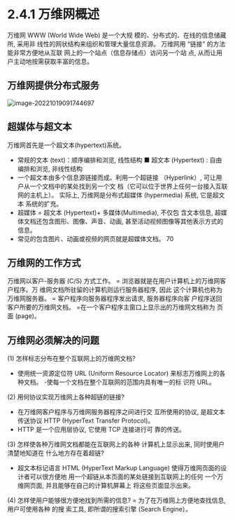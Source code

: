 # 2.4.1 万维网概述

万维网 WWW (World Wide Web) 是一个大规 模的、分布式的、在线的信息储藏所, 采用非 线性的网状结构来组织和管理大量信息资源。
万维网用 “链接" 的方法能非常方便地从互联 网上的一个站点（信息存储点）访问另一个站 点, 从而让用户主动地按需获取丰富的信息。

## 万维网提供分布式服务

![image-20221019091744697](https://mypic-1312707183.cos.ap-nanjing.myqcloud.com/image-20221019091744697.png)

## 超媒体与超文本

万维网首先是一个超文本(hypertext)系统。
- 常规的文本 (text)：顺序编排和浏览, 线性结构
■ 超文本 (Hypertext) : 自由编排和浏览, 非线性结构
- 一个超文本由多个信息源链接而成。利用一个超链接
（Hyperlink）, 可让用户从一个文档中的某处找到另一个文 档（它可以位于世界上任何一台接入互联网的主机上）。
实际上, 万维网是分布式超媒体 (hypermedia) 系统, 它是超文本 系统的扩充。
- 超媒体 $=$ 超文本 (Hypertext)+ 多媒体(Multimedia), 不仅包 含文本信息, 超媒体文档还包含图形、图像、声音、动画, 甚至活动视频图像等其他表示方式的信息。
- 常见的包含图片、动画或视频的网页就是超媒体文档。
70

## 万维网的工作方式

万维网以客户-服务器 (C/S) 方式工作。
= 浏览器就是在用户计算机上的万维网客户程序。万 维网文档所驻留的计算机则运行服务器程序, 因此 这个计算机也称为万维网服务器。
= 客户程序向服务器程序发出请求, 服务器程序向客 户程序送回客户所要的万维网文档。
=在一个客户程序主窗口上显示出的万维网文档称为 页面 (page)。

## 万维网必须解决的问题

(1) 怎样标志分布在整个互联网上的万维网文档?
- 使用统一资源定位符 URL (Uniform Resource Locator) 来标志万维网上的各种文档。
-使每一个文档在整个互联网的范围内具有唯一的标 识符 URL。

(2) 用何协议实现万维网上各种超链的链接?
- 在万维网客户程序与万维网服务器程序之间进行交 互所使用的协议, 是超文本传送协议 HTTP (HyperText Transfer Protocol)。
- HTTP 是一个应用层协议, 它使用 TCP 连接进行可 靠的传送。

(3) 怎样使各种万维网文档都能在互联网上的各种 计算机上显示出来, 同时使用户清楚地知道在 什么地方存在着超链?
- 超文本标记语言 HTML (HyperText Markup Language) 使得万维网页面的设计者可以很方便地 用一个超链从本页面的某处链接到互联网上的任何 一个万维网页面, 并且能够在自己的计算机屏幕上 将这些页面显示出来。

(4) 怎样使用户能够很方便地找到所需的信息?
= 为了在万维网上方便地查找信息, 用户可使用各种 的搜 索工具, 即所谓的搜索引擎 (Search Engine）。